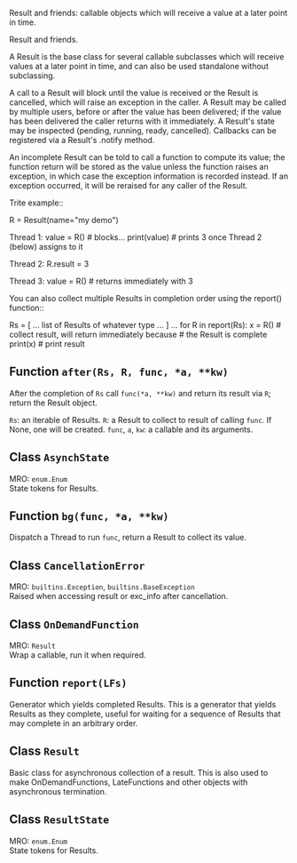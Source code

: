 Result and friends: callable objects which will receive a value at a later point in time.


Result and friends.

A Result is the base class for several callable subclasses
which will receive values at a later point in time,
and can also be used standalone without subclassing.

A call to a Result will block until the value is received or the Result is cancelled,
which will raise an exception in the caller.
A Result may be called by multiple users, before or after the value has been delivered;
if the value has been delivered the caller returns with it immediately.
A Result's state may be inspected (pending, running, ready, cancelled).
Callbacks can be registered via a Result's .notify method.

An incomplete Result can be told to call a function to compute its value;
the function return will be stored as the value unless the function raises an exception,
in which case the exception information is recorded instead.
If an exception occurred, it will be reraised for any caller of the Result.

Trite example::

  R = Result(name="my demo")

  Thread 1:
    value = R()
    # blocks...
    print(value)
    # prints 3 once Thread 2 (below) assigns to it

  Thread 2:
    R.result = 3

  Thread 3:
    value = R()
    # returns immediately with 3

You can also collect multiple Results in completion order using the report() function::

  Rs = [ ... list of Results of whatever type ... ]
  ...
  for R in report(Rs):
    x = R()     # collect result, will return immediately because
                # the Result is complete
    print(x)    # print result

## Function `after(Rs, R, func, *a, **kw)`

After the completion of `Rs` call `func(*a, **kw)` and return
its result via `R`; return the Result object.

`Rs`: an iterable of Results.
`R`: a Result to collect to result of calling `func`. If None,
     one will be created.
`func`, `a`, `kw`: a callable and its arguments.

## Class `AsynchState`

MRO: `enum.Enum`  
State tokens for Results.

## Function `bg(func, *a, **kw)`

Dispatch a Thread to run `func`, return a Result to collect its value.

## Class `CancellationError`

MRO: `builtins.Exception`, `builtins.BaseException`  
Raised when accessing result or exc_info after cancellation.

## Class `OnDemandFunction`

MRO: `Result`  
Wrap a callable, run it when required.

## Function `report(LFs)`

Generator which yields completed Results.
This is a generator that yields Results as they complete, useful
for waiting for a sequence of Results that may complete in an
arbitrary order.

## Class `Result`

Basic class for asynchronous collection of a result.
This is also used to make OnDemandFunctions, LateFunctions and other
objects with asynchronous termination.

## Class `ResultState`

MRO: `enum.Enum`  
State tokens for Results.
